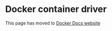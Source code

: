 # Docker container driver

This page has moved to [Docker Docs website](https://docs.docker.com/build/building/drivers/docker-container)
